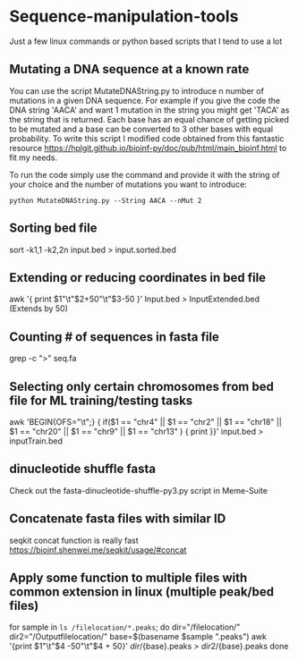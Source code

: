 # Sequence-manipulation-tools
Just a few linux commands or python based scripts that I tend to use a lot

## Mutating a DNA sequence at a known rate
You can use the script MutateDNAString.py to introduce n number of mutations in a given DNA sequence. For example if you give the code the DNA string 'AACA' and want 1 mutation in the string you might get 'TACA' as the string that is returned. Each base has an equal chance of getting picked to be mutated and a base can be converted to 3 other bases with equal probability. To write this script I modified code obtained from this fantastic resource https://hplgit.github.io/bioinf-py/doc/pub/html/main_bioinf.html to fit my needs.

To run the code simply use the command and provide it with the string of your choice and the number of mutations you want to introduce:

`python MutateDNAString.py --String AACA --nMut 2` 

## Sorting bed file 
sort -k1,1 -k2,2n input.bed > input.sorted.bed

## Extending or reducing coordinates in bed file
awk '{ print $1"\t"$2+50"\t"$3-50 }' Input.bed > InputExtended.bed (Extends by 50)

## Counting # of sequences in fasta file
grep -c ">" seq.fa

## Selecting only certain chromosomes from bed file for ML training/testing tasks
awk 'BEGIN{OFS="\t";} { if($1 == "chr4" || $1 == "chr2" || $1 == "chr18" || $1 == "chr20" || $1 == "chr9" || $1 == "chr13" ) { print }}' input.bed > inputTrain.bed

## dinucleotide shuffle fasta 
Check out the fasta-dinucleotide-shuffle-py3.py script in Meme-Suite

## Concatenate fasta files with similar ID
seqkit concat function is really fast https://bioinf.shenwei.me/seqkit/usage/#concat

## Apply some function to multiple files with common extension in linux (multiple peak/bed files)
for sample in `ls /filelocation/*.peaks`;
do
dir="/filelocation/"
dir2="/Outputfilelocation/"
base=$(basename $sample ".peaks")
awk '{print $1"\t"$4 -50"\t"$4 + 50}' ${dir}/${base}.peaks > ${dir2}/${base}.peaks
done

